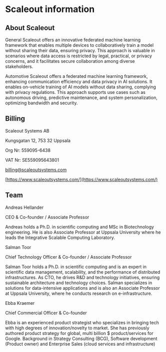 # Scaleout information

## About Scaleout

General
Scaleout offers an innovative federated machine learning framework that enables multiple devices to collaboratively train a model without sharing their data, ensuring privacy. This approach is valuable in scenarios where data access is restricted by legal, practical, or privacy concerns, and it facilitates secure collaboration among diverse stakeholders.

Automotive
Scaleout offers a federated machine learning framework, enhancing communication efficiency and data privacy in AI solutions. It enables on-vehicle training of AI models without data sharing, complying with privacy regulations. This approach supports use cases such as autonomous driving, predictive maintenance, and system personalization, optimizing bandwidth and security.

## Billing
Scaleout Systems AB

Kungsgatan 12, 753 32 Uppsala

Org Nr: 559095-6438

VAT Nr: SE559095643801

[billing@scaleoutsystems.com](mailto:billing@scaleoutsystems.com)

[https://www.scaleoutsystems.com/](https://www.scaleoutsystems.com/)


## Team
Andreas Hellander

CEO & Co-founder / Associate Professor

Andreas holds a Ph.D. in scientific computing and MSc in Biotechnology engineering. He is also Associate Professor at Uppsala University where he leads the Integrative Scalable Computing Laboratory.

Salman Toor

Chief Technology Officer & Co-founder / Associate  Professor

Salman Toor holds a Ph.D. in scientific computing and is an expert in scientific data management, scalability, and the performance of distributed infrastructures. As CTO, he drives R&D and technology initiatives, ensuring sustainable architecture and technology choices. Salman specializes in solutions for data-intensive applications and is also an Associate Professor at Uppsala University, where he conducts research on e-infrastructure.

Ebba Kraemer

Chief Commercial Officer & Co-founder

Ebba is an experienced product strategist who specializes in bringing  tech with high degrees of innovation/novelty to market. She has previously authored  product strategy for global, multi billion $ product/services for Google. Background in Strategy Consulting (BCG), Software development (Product owner) and Enterprise Sales (cloud services and infrastructure)